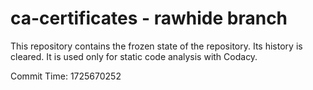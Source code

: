 # ca-certificates - rawhide branch

This repository contains the frozen state of the repository.
Its history is cleared. It is used only for static code
analysis with Codacy.

Commit Time: 1725670252